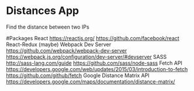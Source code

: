 # Distances App
Find the distance between two IPs

#Packages
React
https://reactjs.org/
https://github.com/facebook/react
React-Redux (maybe)
Webpack Dev Server
https://github.com/webpack/webpack-dev-server
https://webpack.js.org/configuration/dev-server/#devserver
SASS
http://sass-lang.com/guide
https://github.com/sass/node-sass
Fetch API
https://developers.google.com/web/updates/2015/03/introduction-to-fetch
https://github.com/github/fetch
Google Distance Matrix API
https://developers.google.com/maps/documentation/distance-matrix/